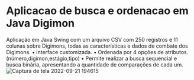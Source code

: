 # Aplicacao de busca e ordenacao em Java Digimon

Aplicação em Java Swing com um arquivo CSV com 250 registros e 11 colunas sobre Digimons, todas as características e dados de combate dos Digimons. • interface customizada. • Ordenada por 4 opções de atributos.(número,digimon,estágio,tipo) • Permite realizar a busca sequencial e busca binária, apresentando a quantidade de comparações de cada um.
![Captura de tela 2022-09-21 194615](https://user-images.githubusercontent.com/84422507/191623678-02889b7e-b591-464f-a78e-c2c8b4b91f92.png)
